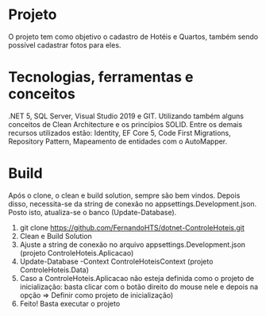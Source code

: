 # Projeto
O projeto tem como objetivo o cadastro de Hotéis e Quartos, também sendo possível cadastrar fotos para eles.

# Tecnologias, ferramentas e conceitos
.NET 5, SQL Server, Visual Studio 2019 e GIT. Utilizando também alguns conceitos de Clean Architecture e os princípios SOLID. Entre os demais recursos utilizados estão: Identity, EF Core 5, Code First Migrations, Repository Pattern, Mapeamento de entidades com o AutoMapper.

# Build
Após o clone, o clean e build solution, sempre são bem vindos. Depois disso, necessita-se da string de conexão no appsettings.Development.json. Posto isto, atualiza-se o banco (Update-Database).

1. git clone https://github.com/FernandoHTS/dotnet-ControleHoteis.git
2. Clean e Build Solution
3. Ajuste a string de conexão no arquivo appsettings.Development.json (projeto ControleHoteis.Aplicacao)
4. Update-Database -Context ControleHoteisContext (projeto ControleHoteis.Data)
5. Caso a ControleHoteis.Aplicacao não esteja definida como o projeto de inicialização: basta clicar com o botão direito do mouse nele e depois na opção => Definir como projeto de inicialização)
6. Feito! Basta executar o projeto
